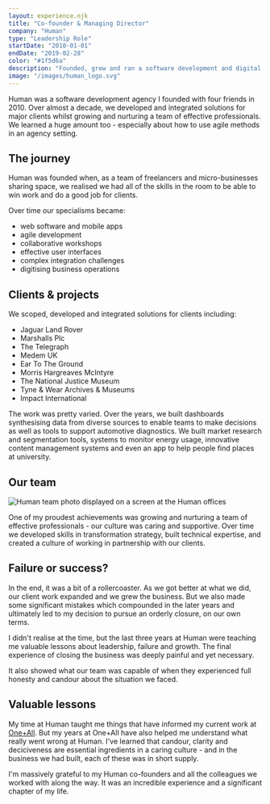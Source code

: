 ```yaml
---
layout: experience.njk
title: "Co-founder & Managing Director"
company: "Human"
type: "Leadership Role"
startDate: "2010-01-01"
endDate: "2019-02-28"
color: "#1f5d6a"
description: "Founded, grew and ran a software development and digital transformation agency."
image: "/images/human_logo.svg"
---
```


Human was a software development agency I founded with four friends in 2010. Over almost a decade, we developed and integrated solutions for major clients whilst growing and nurturing a team of effective professionals. We learned a huge amount too - especially about how to use agile methods in an agency setting.

## The journey

Human was founded when, as a team of freelancers and micro-businesses sharing space, we realised we had all of the skills in the room to be able to win work and do a good job for clients.

Over time our specialisms became:

- web software and mobile apps
- agile development
- collaborative workshops
- effective user interfaces
- complex integration challenges
- digitising business operations

## Clients & projects

We scoped, developed and integrated solutions for clients including:

- Jaguar Land Rover
- Marshalls Plc
- The Telegraph
- Medem UK
- Ear To The Ground
- Morris Hargreaves McIntyre
- The National Justice Museum
- Tyne & Wear Archives & Museums
- Impact International

The work was pretty varied. Over the years, we built dashboards synthesising data from diverse sources to enable teams to make decisions as well as tools to support automotive diagnostics. We built market research and segmentation tools, systems to monitor energy usage, innovative content management systems and even an app to help people find places at university.

## Our team

![Human team photo displayed on a screen at the Human offices](/images/humanteam.jpg)

One of my proudest achievements was growing and nurturing a team of effective professionals - our culture was caring and supportive. Over time we developed skills in transformation strategy, built technical expertise, and created a culture of working in partnership with our clients.

## Failure or success?

In the end, it was a bit of a rollercoaster. As we got better at what we did, our client work expanded and we grew the business. But we also made some significant mistakes which compounded in the later years and ultimately led to my decision to pursue an orderly closure, on our own terms.

I didn't realise at the time, but the last three years at Human were teaching me valuable lessons about leadership, failure and growth. The final experience of closing the business was deeply painful and yet necessary.

It also showed what our team was capable of when they experienced full honesty and candour about the situation we faced.

## Valuable lessons

My time at Human taught me things that have informed my current work at [One+All](/experiences/oneandall). But my years at One+All have also helped me understand what really went wrong at Human. I've learned that candour, clarity and deciciveness are essential ingredients in a caring culture - and in the business we had built, each of these was in short supply.

I'm massively grateful to my Human co-founders and all the colleagues we worked with along the way. It was an incredible experience and a significant chapter of my life.